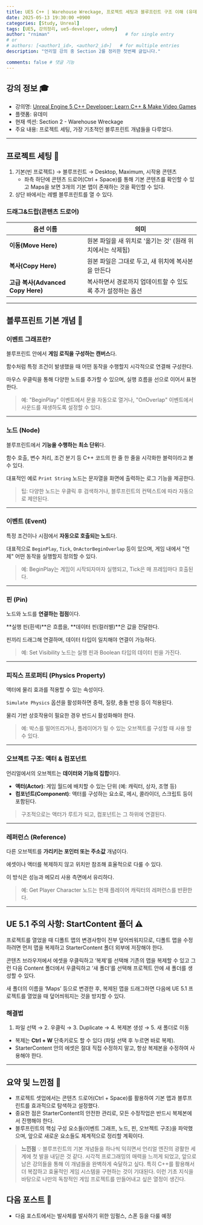 ```yaml
---
title: UE5 C++ | Warehouse Wreckage, 프로젝트 세팅과 블루프린트 구조 이해 (유데미)
date: 2025-05-13 19:30:00 +0900
categories: [Study, Unreal]
tags: [UE5, 강의정리, ue5-developer, udemy]
author: "rniman"                            # for single entry
# or
# authors: [<author1_id>, <author2_id>]   # for multiple entries
description: "언리얼 강의 중 Section 2를 정리한 첫번째 글입니다."

comments: false # 댓글 기능
---
```


## 강의 정보 🎓
- 강의명: [Unreal Engine 5 C++ Developer: Learn C++ & Make Video Games](https://www.udemy.com/course/unrealcourse-korean/?couponCode=CP130525)
- 플랫폼: 유데미
- 현재 섹션: Section 2 - Warehouse Wreckage
- 주요 내용: 프로젝트 세팅, 가장 기초적인 블루프린트 개념들을 다루었다.
  
---

## 프로젝트 세팅 🔧

1. 기본(빈 프로젝트) → 블루프린트 → Desktop, Maximum, 시작용 콘텐츠
    - 좌측 하단에 콘텐츠 드로어(Ctrl + Space)를 통해 기본 콘텐츠를 확인할 수 있고 Maps을 보면 3개의 기본 맵이 존재하는 것을 확인할 수 있다.
2. 상단 바에서는 레벨 블루프린트를 열 수 있다.

### 드래그&드랍(콘텐츠 드로어)

| 옵션 이름                         | 의미                                                        |
| --------------------------------- | ----------------------------------------------------------- |
| **이동(Move Here)**               | 원본 파일을 새 위치로 '옮기는 것' (원래 위치에서는 삭제됨)  |
| **복사(Copy Here)**               | 원본 파일은 그대로 두고, 새 위치에 복사본을 만든다          |
| **고급 복사(Advanced Copy Here)** | 복사하면서 경로까지 업데이트할 수 있도록 추가 설정하는 옵션 |

---

## 블루프린트 기본 개념 🧩

### 이벤트 그래프란?

블루프린트 안에서 **게임 로직을 구성하는 캔버스**다.

함수처럼 특정 조건이 발생했을 때 어떤 동작을 수행할지 시각적으로 연결해 구성한다.

마우스 우클릭을 통해 다양한 노드를 추가할 수 있으며, 실행 흐름을 선으로 이어서 표현한다.

> 예: "BeginPlay" 이벤트에서 문을 자동으로 열거나, "OnOverlap" 이벤트에서 사운드를 재생하도록 설정할 수 있다.
> 

---

### 노드 (Node)

블루프린트에서 **기능을 수행하는 최소 단위**다.

함수 호출, 변수 처리, 조건 분기 등 C++ 코드의 한 줄 한 줄을 시각화한 블럭이라고 볼 수 있다.

대표적인 예로 `Print String` 노드는 문자열을 화면에 출력하는 로그 기능을 제공한다.

> 팁: 다양한 노드는 우클릭 후 검색하거나, 블루프린트의 컨텍스트에 따라 자동으로 제안된다.
> 

---

### 이벤트 (Event)

특정 조건이나 시점에서 **자동으로 호출되는 노드**다.

대표적으로 `BeginPlay`, `Tick`, `OnActorBeginOverlap` 등이 있으며, 게임 내에서 "언제" 어떤 동작을 실행할지 정의할 수 있다.

> 예: BeginPlay는 게임이 시작되자마자 실행되고, Tick은 매 프레임마다 호출된다.
> 

---

### 핀 (Pin)

노드와 노드를 **연결하는 접점**이다.

**실행 핀(흰색)**은 흐름을, **데이터 핀(컬러별)**은 값을 전달한다.

핀끼리 드래그해 연결하며, 데이터 타입이 일치해야 연결이 가능하다.

> 예: Set Visibility 노드는 실행 핀과 Boolean 타입의 데이터 핀을 가진다.
> 

---

### 피직스 프로퍼티 (Physics Property)

액터에 물리 효과를 적용할 수 있는 속성이다.

`Simulate Physics` 옵션을 활성화하면 중력, 질량, 충돌 반응 등이 적용된다.

물리 기반 상호작용이 필요한 경우 반드시 활성화해야 한다.

> 예: 박스를 떨어뜨리거나, 플레이어가 밀 수 있는 오브젝트를 구성할 때 사용 할 수 있다.
> 

---

### 오브젝트 구조: 액터 & 컴포넌트

언리얼에서의 오브젝트는 **데이터와 기능의 집합**이다.

- **액터(Actor)**: 게임 월드에 배치할 수 있는 단위 (예: 캐릭터, 상자, 조명 등)
- **컴포넌트(Component)**: 액터를 구성하는 요소로, 메시, 콜라이더, 스크립트 등이 포함된다.

> 구조적으로는 액터가 루트가 되고, 컴포넌트는 그 하위에 연결된다.
> 

---

### 레퍼런스 (Reference)

다른 오브젝트를 **가리키는 포인터 또는 주소값** 개념이다.

에셋이나 액터를 복제하지 않고 위치만 참조해 효율적으로 다룰 수 있다.

이 방식은 성능과 메모리 사용 측면에서 유리하다.

> 예: Get Player Character 노드는 현재 플레이어 캐릭터의 레퍼런스를 반환한다.
> 

---

## UE 5.1 주의 사항: StartContent 폴더 ⚠️

프로젝트를 열었을 때 디폴트 맵의 변경사항이 전부 덮어씌워지므로, 디폴트 맵을 수정하려면 먼저 맵을 복제하고 StarterContent 폴더 외부에 저장해야 한다.

콘텐츠 브라우저에서 에셋을 우클릭하고 ‘복제’를 선택해 기존의 맵을 복제할 수 있고 그런 다음 Content 폴더에서 우클릭하고 ‘새 폴더’를 선택해 프로젝트 안에 새 폴더를 생성할 수 있다.

새 폴더의 이름을 ‘Maps’ 등으로 변경한 후, 복제된 맵을 드래그하면 다음에 UE 5.1 프로젝트를 열었을 때 덮어씌워지는 것을 방지할 수 있다.

### 해결법

1. 파일 선택 → 2. 우클릭 → 3. Duplicate → 4. 복제본 생성 → 5. 새 폴더로 이동
- 복제는 **Ctrl + W** 단축키로도 할 수 있다 (파일 선택 후 누르면 바로 복제).
- StarterContent 안의 에셋은 절대 직접 수정하지 말고, 항상 복제본을 수정하여 사용해야 한다.

---

## 요약 및 느낀점 📝

- 프로젝트 셋업에서는 콘텐츠 드로어(Ctrl + Space)를 활용하여 기본 맵과 블루프린트를 효과적으로 탐색하고 설정했다.
- 중요한 점은 StarterContent의 안전한 관리로, 모든 수정작업은 반드시 복제본에서 진행해야 한다.
- 블루프린트의 핵심 구성 요소들(이벤트 그래프, 노드, 핀, 오브젝트 구조)을 파악했으며, 앞으로 새로운 요소들도 체계적으로 정리할 계획이다.

> **느낀점** 💡
> 블루프린트의 기본 개념들을 하나씩 익히면서 언리얼 엔진의 광활한 세계에 첫 발을 내딛은 것 같다. 시각적 프로그래밍의 매력을 느끼게 되었고, 앞으로 남은 강의들을 통해 이 개념들을 완벽하게 숙달하고 싶다. 특히 C++를 활용해서 더 복잡하고 효율적인 게임 시스템을 구현하는 것이 기대된다. 이런 기초 지식을 바탕으로 나만의 독창적인 게임 프로젝트를 만들어내고 싶은 열정이 생긴다.

## 다음 포스트 🧭

- 다음 포스트에서는 발사체를 발사하기 위한 임펄스, 스폰 등을 다룰 예정

